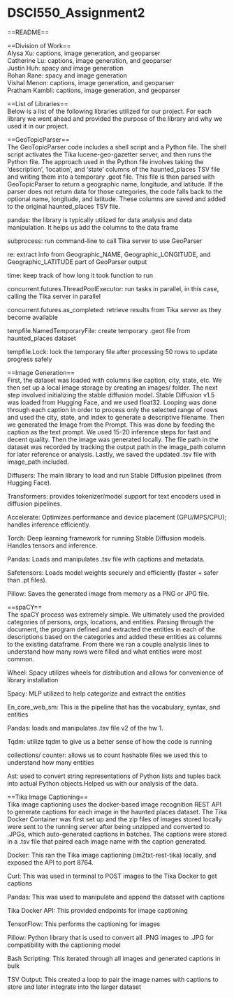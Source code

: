 # DSCI550_Assignment2

==README==

==Division of Work==  
Alysa Xu: captions, image generation, and geoparser  
Catherine Lu: captions, image generation, and geoparser  
Justin Huh: spacy and image generation  
Rohan Rane: spacy and image generation  
Vishal Menon: captions, image generation, and geoparser  
Pratham Kambli: captions, image generation, and geoparser  



==List of Libraries==  
Below is a list of the following libraries utilized for our project. For each library we went ahead and provided the purpose of the library and why we used it in our project.

==GeoTopicParser==  
The GeoTopicParser code includes a shell script and a Python file. The shell script activates the Tika lucene-geo-gazetter server, and then runs the Python file. The approach used in the Python file involves taking the ‘description’, ‘location’, and ‘state’ columns of the haunted_places TSV file and writing them into a temporary .geot file. This file is then parsed with GeoTopicParser to return a geographic name, longitude, and latitude. If the parser does not return data for those categories, the code falls back to the optional name, longitude, and latitude. These columns are saved and added to the original haunted_places TSV file.

pandas: the library is typically utilized for data analysis and data manipulation. It helps us add the columns to the data frame

subprocess: run command-line to call Tika server to use GeoParser

re: extract info from Geographic_NAME, Geographic_LONGITUDE, and Geographic_LATITUDE part of GeoParser output

time: keep track of how long it took function to run

concurrent.futures.ThreadPoolExecutor: run tasks in parallel, in this case, calling the Tika server in parallel

concurrent.futures.as_completed: retrieve results from Tika server as they become available

tempfile.NamedTemporaryFile: create temporary .geot file from haunted_places dataset

tempfile.Lock: lock the temporary file after processing 50 rows to update progress safely

==Image Generation==  
First, the dataset was loaded with columns like caption, city, state, etc. We then set up a local image storage by creating an images/ folder. The next step involved initializing the stable diffusion model. Stable Diffusion v1.5 was loaded from Hugging Face, and we used float32. Looping was done through each caption in order to process only the selected range of rows and used the city, state, and index to generate a descriptive filename. Then we generated the Image from the Prompt. This was done by feeding the caption as the text prompt. We used 15-20 inference steps for fast and decent quality. Then the image was generated locally. The file path in the dataset was recorded by tracking the output path in the image_path column for later reference or analysis. Lastly, we saved the updated .tsv file with image_path included.

Diffusers: The main library to load and run Stable Diffusion pipelines (from Hugging Face).

Transformers: provides tokenizer/model support for text encoders used in diffusion pipelines.

Accelerate: Optimizes performance and device placement (GPU/MPS/CPU); handles inference efficiently.

Torch: Deep learning framework for running Stable Diffusion models. Handles tensors and inference.

Pandas: Loads and manipulates .tsv file with captions and metadata.

Safetensors: Loads model weights securely and efficiently (faster + safer than .pt files).

Pillow: Saves the generated image from memory as a PNG or JPG file.


==spaCY==  
The spaCY process was extremely simple. We ultimately used the provided categories of persons, orgs, locations, and entities. Parsing through the document, the program defined and extracted the entities in each of the descriptions based on the categories and added these entities as columns to the existing dataframe. From there we ran a couple analysis lines to understand how many rows were filled and what entities were most common. 

Wheel: Spacy utilizes wheels for distribution and allows for convenience of library installation

Spacy: MLP utilized to help categorize and extract the entities

En_core_web_sm: This is the pipeline that has the vocabulary, syntax, and entities

Pandas: loads and manipulates .tsv file v2 of the hw 1.

Tqdm: utilize tqdm to give us a better sense of how the code is running

collections/ counter: allows us to count hashable files we used this to understand how many entities

Ast: used to convert string representations of Python lists and tuples back into actual Python objects.Helped us with our analysis of the data.


==Tika Image Captioning==  
Tika image captioning uses the docker-based image recognition REST API to generate captions for each image in the haunted places dataset. The Tika Docker Container was first set up and the zip files of images stored locally were sent to the running server after being unzipped and converted to .JPGs, which auto-generated captions in batches. The captions were stored in a .tsv file that paired each image name with the caption generated. 

Docker: This ran the Tika image captioning (im2txt-rest-tika) locally, and exposed the API to port 8764.

Curl: This was used in terminal to POST images to the Tika Docker to get captions

Pandas: This was used to manipulate and append the dataset with captions

Tika Docker API: This provided endpoints for image captioning 

TensorFlow: This performs the captioning for images

Pillow: Python library that is used to convert all .PNG images to .JPG for compatibility with the captioning model

Bash Scripting: This iterated through all images and generated captions in bulk

TSV Output: This created a loop to pair the image names with captions to store and later integrate into the larger dataset  
